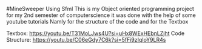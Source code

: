 #MineSweeper Using Sfml 
This is my Object oriented programming project for my 2nd semester of computerscience
it was done with the help of some youtube tutorials 
Namly for the structure of the code and for the Textbox

Textbox: https://youtu.be/T31MoLJws4U?si=uHx8WExHEbnLZjht
Code Structure: https://youtu.be/C06eGdy7C6k?si=5fFi9zIqIoY9LR4s
